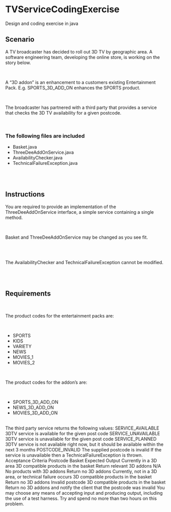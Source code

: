 TVServiceCodingExercise
=======================

Design and coding exercise in java


<h2>Scenario</h2>
<p>A TV broadcaster has decided to roll out 3D TV by geographic area. A software engineering team, developing the online store, is working on the story below.</p><br/>
<p>A “3D addon” is an enhancement to a customers existing Entertainment Pack. E.g. SPORTS_3D_ADD_ON enhances the SPORTS product.</p><br/>
<p>The broadcaster has partnered with a third party that provides a service that checks the 3D TV availability for a given postcode.</p><br/>

<h3>The following files are included</h3>
<ul>
<li>Basket.java</li>
<li>ThreeDeeAddOnService.java</li>
<li>AvailabilityChecker.java</li>
<li>TechnicalFailureException.java</li>
</ul>
<br/><br/>
<h2>Instructions</h2>
<p>You are required to provide an implementation of the ThreeDeeAddOnService interface, a simple service containing a single method.</p><br/>
<p>Basket and ThreeDeeAddOnService may be changed as you see fit.</p><br/><br/>
<p>The AvailabilityChecker and TechnicalFailureException cannot be modified.</p><br/><br/>

<h2>Requirements</h2><br/>
<p>The product codes for the entertainment packs are:</p><br/>
<ul>
<li>SPORTS</li>
<li>KIDS</li>
<li>VARIETY</li>
<li>NEWS</li>
<li>MOVIES_1</li>
<li>MOVIES_2</li>
</ul>
<br/>
<p>The product codes for the addon’s are:</p><br/>
<ul>
<li>SPORTS_3D_ADD_ON</li>
<li>NEWS_3D_ADD_ON</li>
<li>MOVIES_3D_ADD_ON</li>
</ul>
<br/>
The third party service returns the following values:
SERVICE_AVAILABLE 3DTV service is available for the given post code
SERVICE_UNAVAILABLE 3DTV service is unavailable for the given post code
SERVICE_PLANNED 3DTV service is not available right now, but it should be available
within the next 3 months
POSTCODE_INVALID The supplied postcode is invalid
If the service is unavailable then a TechnicalFailureException is thrown.
Acceptance Criteria
Postcode Basket Expected Output
Currently in a
3D area
3D compatible
products in the
basket
Return relevant 3D addons
N/A No products
with 3D addons
Return no 3D addons
Currently,
not in a 3D
area, or
technical
failure occurs
3D compatible
products in the
basket
Return no 3D addons
Invalid
postcode
3D compatible
products in the
basket
Return no 3D addons
and
notify the client that the
postcode was invalid
You may choose any means of accepting input and producing output, including the use of a test
harness.
Try and spend no more than two hours on this problem.
